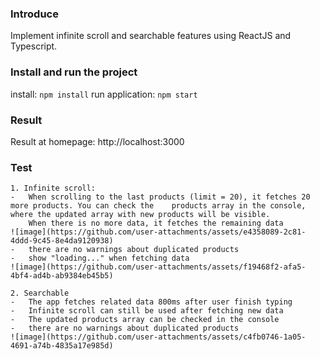 ### Introduce

Implement infinite scroll and searchable features using ReactJS and Typescript.

### Install and run the project

install: `npm install`
run application: `npm start`

### Result

Result at homepage: http://localhost:3000

### Test

    1. Infinite scroll:
    -   When scrolling to the last products (limit = 20), it fetches 20 more products. You can check the    products array in the console, where the updated array with new products will be visible.
        When there is no more data, it fetches the remaining data
    ![image](https://github.com/user-attachments/assets/e4358089-2c81-4ddd-9c45-8e4da9120938)
    -   there are no warnings about duplicated products
    -   show "loading..." when fetching data
    ![image](https://github.com/user-attachments/assets/f19468f2-afa5-4bf4-ad4b-ab9384eb45b5)

    2. Searchable
    -   The app fetches related data 800ms after user finish typing
    -   Infinite scroll can still be used after fetching new data
    -   The updated products array can be checked in the console
    -   there are no warnings about duplicated products
    ![image](https://github.com/user-attachments/assets/c4fb0746-1a05-4691-a74b-4835a17e985d)

